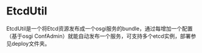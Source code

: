# EtcdUtil

EtcdUtil是一个将Etcd资源发布成一个osgi服务的bundle，通过每增加一个配置（基于osgi ConfAdmin）就能自动发布一个服务，可支持多个etcd实例，部署参见deploy文件夹。

